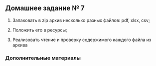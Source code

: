 ## Домашнее задание № 7

1) Запаковать в zip архив несколько разных файлов: pdf, xlsx, csv;

2) Положить его в ресурсы;

3) Реализовать чтение и проверку содержимого каждого файла из архива

### Дополнительные материалы